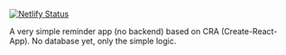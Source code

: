 [![Netlify Status](https://api.netlify.com/api/v1/badges/855dc66b-e6d0-4e9f-a739-5a42407ec5a6/deploy-status)](https://app.netlify.com/sites/simple-reminder/deploys)

A very simple reminder app (no backend) based on CRA (Create-React-App). No database yet, only the simple logic.